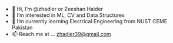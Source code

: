 - 👋 Hi, I’m @zhadier or Zeeshan Haider
- 👀 I’m interested in ML, CV and Data Structures
- 🌱 I’m currently learning Electrical Engineering from NUST CEME Pakistan
- 📫 Reach me at ... zhadier39@gmail.com

<!---
zhadier/zhadier is a ✨ special ✨ repository because its `README.md` (this file) appears on your GitHub profile.
You can click the Preview link to take a look at your changes.
--->
